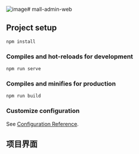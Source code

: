 ![image](https://github.com/Love-is-hidden-in-the-fog/mall/assets/103480131/5a86e025-c5ea-4cb9-9d70-ef66b31e9480)# mall-admin-web

## Project setup
```
npm install
```

### Compiles and hot-reloads for development
```
npm run serve
```

### Compiles and minifies for production
```
npm run build
```

### Customize configuration
See [Configuration Reference](https://cli.vuejs.org/config/).

## 项目界面


